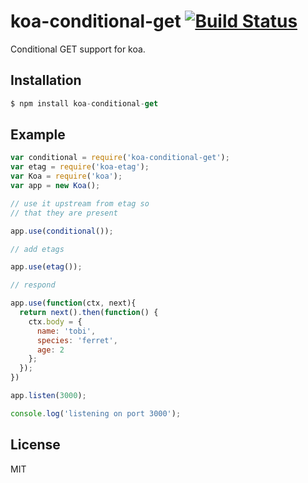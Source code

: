 
# koa-conditional-get [![Build Status](https://travis-ci.org/koajs/conditional-get.png)](https://travis-ci.org/koajs/conditional-get)

 Conditional GET support for koa.

## Installation

```js
$ npm install koa-conditional-get
```

## Example

```js
var conditional = require('koa-conditional-get');
var etag = require('koa-etag');
var Koa = require('koa');
var app = new Koa();

// use it upstream from etag so
// that they are present

app.use(conditional());

// add etags

app.use(etag());

// respond

app.use(function(ctx, next){
  return next().then(function() {
    ctx.body = {
      name: 'tobi',
      species: 'ferret',
      age: 2
    };
  });
})

app.listen(3000);

console.log('listening on port 3000');
```

## License

  MIT
